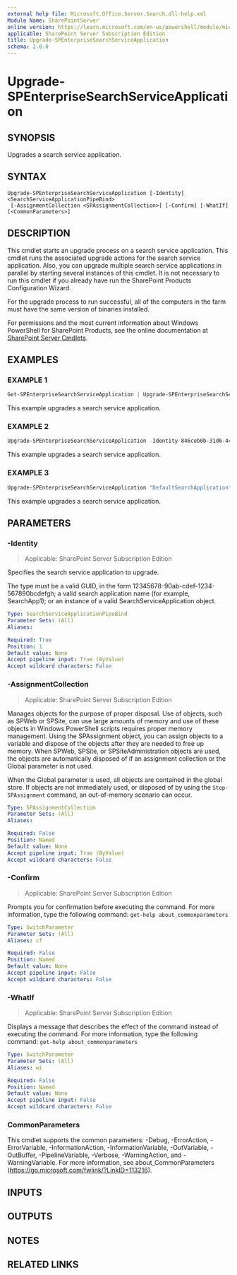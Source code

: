 ```yaml
---
external help file: Microsoft.Office.Server.Search.dll-help.xml
Module Name: SharePointServer
online version: https://learn.microsoft.com/en-us/powershell/module/microsoft.sharepoint.powershell/upgrade-spenterprisesearchserviceapplication
applicable: SharePoint Server Subscription Edition
title: Upgrade-SPEnterpriseSearchServiceApplication
schema: 2.0.0
---
```


# Upgrade-SPEnterpriseSearchServiceApplication

## SYNOPSIS
Upgrades a search service application.

## SYNTAX

```
Upgrade-SPEnterpriseSearchServiceApplication [-Identity] <SearchServiceApplicationPipeBind>
 [-AssignmentCollection <SPAssignmentCollection>] [-Confirm] [-WhatIf] [<CommonParameters>]
```

## DESCRIPTION
This cmdlet starts an upgrade process on a search service application.
This cmdlet runs the associated upgrade actions for the search service application.
Also, you can upgrade multiple search service applications in parallel by starting several instances of this cmdlet.
It is not necessary to run this cmdlet if you already have run the SharePoint Products Configuration Wizard.

For the upgrade process to run successful, all of the computers in the farm must have the same version of binaries installed.

For permissions and the most current information about Windows PowerShell for SharePoint Products, see the online documentation at [SharePoint Server Cmdlets](https://learn.microsoft.com/powershell/sharepoint/sharepoint-server/sharepoint-server-cmdlets).

## EXAMPLES

### EXAMPLE 1
```powershell
Get-SPEnterpriseSearchServiceApplication | Upgrade-SPEnterpriseSearchServiceApplication
```

This example upgrades a search service application.

### EXAMPLE 2
```powershell
Upgrade-SPEnterpriseSearchServiceApplication -Identity 846ceb0b-31d6-4c79-82c1-3a9deafe0b45
```

This example upgrades a search service application.

### EXAMPLE 3
```powershell
Upgrade-SPEnterpriseSearchServiceApplication "DefaultSearchApplication"
```

This example upgrades a search service application.

## PARAMETERS

### -Identity

> Applicable: SharePoint Server Subscription Edition

Specifies the search service application to upgrade.

The type must be a valid GUID, in the form 12345678-90ab-cdef-1234-567890bcdefgh; a valid search application name (for example, SearchApp1); or an instance of a valid SearchServiceApplication object.

```yaml
Type: SearchServiceApplicationPipeBind
Parameter Sets: (All)
Aliases:

Required: True
Position: 1
Default value: None
Accept pipeline input: True (ByValue)
Accept wildcard characters: False
```

### -AssignmentCollection

> Applicable: SharePoint Server Subscription Edition

Manages objects for the purpose of proper disposal.
Use of objects, such as SPWeb or SPSite, can use large amounts of memory and use of these objects in Windows PowerShell scripts requires proper memory management.
Using the SPAssignment object, you can assign objects to a variable and dispose of the objects after they are needed to free up memory.
When SPWeb, SPSite, or SPSiteAdministration objects are used, the objects are automatically disposed of if an assignment collection or the Global parameter is not used.

When the Global parameter is used, all objects are contained in the global store.
If objects are not immediately used, or disposed of by using the `Stop-SPAssignment` command, an out-of-memory scenario can occur.

```yaml
Type: SPAssignmentCollection
Parameter Sets: (All)
Aliases:

Required: False
Position: Named
Default value: None
Accept pipeline input: True (ByValue)
Accept wildcard characters: False
```

### -Confirm

> Applicable: SharePoint Server Subscription Edition

Prompts you for confirmation before executing the command.
For more information, type the following command: `get-help about_commonparameters`

```yaml
Type: SwitchParameter
Parameter Sets: (All)
Aliases: cf

Required: False
Position: Named
Default value: None
Accept pipeline input: False
Accept wildcard characters: False
```

### -WhatIf

> Applicable: SharePoint Server Subscription Edition

Displays a message that describes the effect of the command instead of executing the command.
For more information, type the following command: `get-help about_commonparameters`

```yaml
Type: SwitchParameter
Parameter Sets: (All)
Aliases: wi

Required: False
Position: Named
Default value: None
Accept pipeline input: False
Accept wildcard characters: False
```

### CommonParameters
This cmdlet supports the common parameters: -Debug, -ErrorAction, -ErrorVariable, -InformationAction, -InformationVariable, -OutVariable, -OutBuffer, -PipelineVariable, -Verbose, -WarningAction, and -WarningVariable. For more information, see about_CommonParameters (https://go.microsoft.com/fwlink/?LinkID=113216).

## INPUTS

## OUTPUTS

## NOTES

## RELATED LINKS
